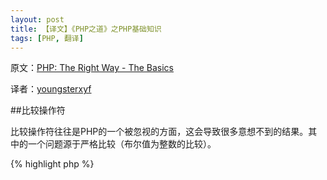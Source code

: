 ```yaml
---
layout: post
title: 【译文】《PHP之道》之PHP基础知识
tags: [PHP, 翻译]
---
```


原文：[PHP: The Right Way - The Basics](http://wulijun.github.com/php-the-right-way/pages/The-Basics.html)

译者：[youngsterxyf](http://github.com/youngsterxyf)

##比较操作符

比较操作符往往是PHP的一个被忽视的方面，这会导致很多意想不到的结果。其中的一个问题源于严格比较（布尔值为整数的比较）。

{% highlight php %}
<?php
$a = 5;     // 5为一个整数

var_dump($a == 5);      // 比较值；返回true
var_dump($a == '5');        // 比较值（忽略类型）；返回true
var_dump($a === 5);         // 比较类型/值（整数 vs. 整数）；返回true
var_dump($a === '5');       // 比较类型/值（整数 vs. 整数）；返回false

/**
  * 严格比较
  */
if (strpos('testing', 'test')) {    // 在位置0找到'test'，0被解释为布尔值'false'
    // code...
}

vs.

if (strpos('testing', 'test') !== false) {  // true，因为做了严格比较（0 !== false）
    // code...
}
{% endhighlight %}

- [比较操作符](http://php.net/manual/en/language.operators.comparison.php)
- [比较列表](http://php.net/manual/en/types.comparisons.php)

##条件语句
###If语句

在函数或类中使用'if/else'之时，有个常见的误解---'else'必须一起使用以声明潜在的结果。然而，如果，结果是定义返回值，则'else'是不需要的，因为'return'会结束函数，使得'else'变得毫无意义。

{% highlight php %}
<?php
function test($a)
{
    if ($a) {
        return true;
    } else {
        return false;
    }
}

vs.

function test($a)
{
    if ($a) {
        return true;
    }
    return false;       // 不需要else分支
}
{% endhighlight %}

- [If语句](http://php.net/manual/en/control-structures.if.php)

###Switch语句

Switch语句是一种避免输入无穷尽的if和elseif的绝妙方式，但需要注意几点：

- Switch语句仅比较值，并不关心类型（等价于'=='）
- 逐个分支地迭代直到找到一个匹配项。如果没找到匹配项，则使用缺省(default)分支（如果定义了）
- 若匹配项的代码体没有'break'语句，则会继续执行接下来的每个分支，直到遇到一个break/return语句
- 在函数内，使用'return'可以减少'break'的使用，因为'return'能够结束函数

{% highlight php %}
<?php
$answer = test(2);      // 'case 2'和'case3'的代码体会得到执行

function test($a)
{
    switch ($a) {
        case 1:
            // code...
            break;      // break用于结束switch语句
        case 2:
            // code...  // 没有break，继续比较'case 3'
        case 3:
            // code...
            return $result;     // 当前位置在函数内，'return'会结束函数
        default:
            // code...
            return $error;
    }
}
{% endhighlight %}

- [Switch语句](http://php.net/manual/en/control-structures.switch.php)
- [PHP switch](http://phpswitch.com/)

##全局命名空间

使用命名空间之时，你可能发现内置函数被你所写的函数覆盖了。推荐在全局函数的函数名之前添加一个反斜杠来修正这个问题。

{% highlight php %}
<?php
namespace phptherightway;

function fopen()
{
    $file = \fopen();       // 我们的函数名与内部函数的函数名相同。
                            // 通过添加'\'指定从全局命名空间执行函数
}

function array()
{
    $iterator = new \ArrayIterator();       // ArrayIterator是一个内置类。
                                            // 若类名之前没有一个反斜杠，解释器会试图在你的命名空间中解析它
}
{% endhighlight %}

- [全局命名空间](http://php.net/manual/en/language.namespaces.global.php)
- [全局规则](http://php.net/manual/en/userlandnaming.rules.php)

##字符串
###拼接

- 如果代码行超过了推荐的行长度（120个字符），那么应该考虑拼接代码行
- 为了便于阅读，最好使用拼接操作符而不是拼接赋值操作符
- 在变量原本的命名空间内，当拼接使用了新行，则应该缩进

{% highlight php %}
<?php
$a = 'Multi-line example';      // 拼接赋值操作符(.=)
$a .= "\n";
$a .= 'of what not to do';

vs.

$a = 'Multi-line example'       // 拼接操作符(.)
    . "\n"                      // 缩进新行
    . 'of what to do';
{% endhighlight %}

- [字符串操作符](http://php.net/manual/en/language.operators.string.php)

###字符串类型

字符串类型在PHP社区内是个不变的特性，但希望本节内容能够解释清楚字符串类型之间的区别以及各自的好处/用法。

**单引号**
单引号是创建字符串最简单的方式，并且通常执行速度也是最快的，因为PHP不会解析这种字符串（不解析其中是否存在变量），所以单引号最适用于：

- 不需要解析的字符串
- 将变量写为纯文本值（Writing of a variable into plain text）

{% highlight php%}
<?php
echo 'This is my string, look at how pretty it is.';        //不需要解析一个简单的字符串

/**
  * 输出:
  *
  * This is my string, look at how pretty it is.
  */
{% endhighlight %}

- [单引号](http://www.php.net/manual/en/language.types.string.php#language.types.string.syntax.single)

**双引号**

双引号是字符串处理的瑞士军刀，但执行速度比较慢，因为字符串要经过解析。双引号最适用于：

- 转义字符串
- 内含多个变量和纯文本的字符串
- 压缩多行拼接，提高可读性

{% highlight php %}
<?php
echo 'phptherightway is ' . $adjective . '.'    // 一个单引号的使用示例，
    . "\n"                                      // 为变量和转义字符串使用了多行拼接
    . 'I love learning ' . $code . '!';

vs.

echo "phptherightway is $adjective.\n I love learning $code!";      // 没有使用多行拼接，
                                                                    // 双引号允许我们使用可解析的字符串
{% endhighlight %}

使用双引号创建的字符串中包含变量时，经常出现变量名与后面另一个字符相接触的情况，从而导致PHP不解析该变量，因为它被"伪装"起来了。为了解决这个问题，可以使用一对大括号把变量包围起来。

{% highlight php %}
<?php
$juice = 'plum';
echo "I drank some juice made of $juices";      // $juice得不到解析

vs.

$juice = 'plum';
echo "I drank some juice made of{$juice}s";     // $juice得到解析

/**
  * 大括号内的复杂变量也能得到解析
  */

$juice = array('apple', 'orange', 'plum');
echo "I drank some juice made of {$juice[1]}s";     // $juice[1]将得到解析
{% endhighlight %}

- [双引号](http://www.php.net/manual/en/language.types.string.php#language.types.string.syntax.double)

**Nowdoc语法**

PHP 5.3引入了Nowdoc语法，其行为与单引号相同，除了她适用于多行字符串的使用，而不需要拼接。

{% highlight php %}
<?php
$str = <<<'EOD'         // 通过<<<初始化
Example of string
spanning multiple lines
using nowdoc syntax.
$a does not parse.
EOD;                    // 结束'EOD'符必须单独一行，并且处于最左边

/**
  * 输出:
  * 
  * Example of string
  * spanning multiple lines
  * using nowdoc syntax.
  * $a does not parse.
  */
{% endhighlight %}

- [Nowdoc语法](http://www.php.net/manual/en/language.types.string.php#language.types.string.syntax.nowdoc)

**Heredoc语法**

Heredoc语法的行为与双引号相同，除了它适用于多行字符串的使用，而不需要拼接。

{% highlight php %}
<?php
$a = 'Variables';

$str = <<<EOD       // 使用<<<初始化
Example of string
spanning multiple lines
using heredoc syntax.
$a are parsed.
EOD;                    // 关闭'EOD'符号必须单独一行，且处于最左边位置

/**
  * 输出：
  *
  * Example of string
  * spanning multiple lines
  * using heredoc syntax.
  * Variables are parsed.
  */
{% endhighlight %}

- [Heredoc语法](http://www.php.net/manual/en/language.types.string.php#language.types.string.syntax.heredoc)

##三元操作符

三元操作符是一种压缩代码的好方式，但经常被滥用。当需要多层或嵌套使用三元操作符时，建议一行代码仅使用一次三元操作符以提高代码可读性。

{% highlight php %}
<?php
$a = 5;
echo ($a == 5) ? 'yay' : 'nay';

vs.

// 嵌套三元操作符
$b = 10;
echo ($a) ? ($a == 5) ? 'yay' : 'nay' : ($b == 10) ? 'excessive' : ':(';    // 过度嵌套，牺牲了可读性
{% endhighlight %}

使用三元操作符'返回'一个值需使用正确的语法。

{% highlight php %}
<?php
$a = 5;
echo ($a == 5) ? return true : return false;        // 这个例子会抛出错误

vs.

$a = 5;
return ($a == 5) ? 'yay' : 'nope';          // 这个例子会返回'yay'
{% endhighlight %}

- [三元操作符](http://php.net/manual/en/language.operators.comparison.php)

## 变量声明

有时，程序员会试图通过将预定义变量声明为一个不同的名字使得代码更加"干净"。事实上，这样会让脚本的内存消耗加倍。如下例子，我们假设一个示例文本字符串包含1MB的数据，通过拷贝这个变量，脚本执行时就会增加到2MB。

{% highlight php %}
<?php
$about = 'A very long string of text';      // 使用了2MB内存
echo $about;

vs.

echo 'A very long string of text';          // 仅使用1MB内存
{% endhighlight %}

- [性能技巧](https://developers.google.com/speed/articles/optimizing-php)
